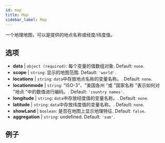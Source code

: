 ```yaml
---
id: map
title: Map
sidebar_label: Map
---
```


一个地理地图，可以是提供的地点名称或经度/纬度值。

## 选项

* __data__ | `object (required)`: 每个变量的值数组对象. Default: `none`.
* __scope__ | `string`: 显示的地图范围. Default: `'world'`.
* __locations__ | `string`: `data`中存放地点名称的变量名称。. Default: `none`.
* __locationmode__ | `string`: "ISO-3"、"美国各州 "或 "国家名称 "表示如何对 "地点 "中的数值进行编码。. Default: `'country names'`.
* __longitude__ | `string`: `data`中存放经度值的变量名称。. Default: `none`.
* __latitude__ | `string`: `data`中存放纬度值的变量名称。. Default: `none`.
* __showLand__ | `boolean`: 是否在地图上显示地理特征. Default: `false`.
* __aggregation__ | `string`: undefined. Default: `'sum'`.


## 例子
